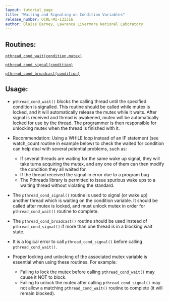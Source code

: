 ```yaml
---
layout: tutorial_page
title: "Waiting and Signaling on Condition Variables"
release_number: UCRL-MI-133316
author: Blaise Barney, Lawrence Livermore National Laboratory
---
```

## Routines:

[`pthread_cond_wait(condition,mutex)`](man/pthread_cond_wait.txt)

[`pthread_cond_signal(condition)`](man/pthread_cond_signal.txt)

[`pthread_cond_broadcast(condition)`](man/pthread_cond_broadcast.txt)

## Usage:

- `pthread_cond_wait()` blocks the calling thread until the specified condition is signalled. This routine should be called while mutex is locked, and it will automatically release the mutex while it waits. After signal is received and thread is awakened, mutex will be automatically locked for use by the thread. The programmer is then responsible for unlocking mutex when the thread is finished with it.
- Recommendation: Using a WHILE loop instead of an IF statement (see watch_count routine in example below) to check the waited for condition can help deal with several potential problems, such as:

  - If several threads are waiting for the same wake up signal, they will take turns acquiring the mutex, and any one of them can then modify the condition they all waited for.
  - If the thread received the signal in error due to a program bug
  - The Pthreads library is permitted to issue spurious wake ups to a waiting thread without violating the standard.

- The `pthread_cond_signal()` routine is used to signal (or wake up) another thread which is waiting on the condition variable. It should be called after mutex is locked, and must unlock mutex in order for `pthread_cond_wait()` routine to complete.
- The `pthread_cond_broadcast()` routine should be used instead of `pthread_cond_signal()` if more than one thread is in a blocking wait state.
- It is a logical error to call `pthread_cond_signal()` before calling `pthread_cond_wait()`.
- Proper locking and unlocking of the associated mutex variable is essential when using these routines. For example:
  - Failing to lock the mutex before calling `pthread_cond_wait()` may cause it NOT to block.
  - Failing to unlock the mutex after calling `pthread_cond_signal()` may not allow a matching `pthread_cond_wait()` routine to complete (it will remain blocked).
